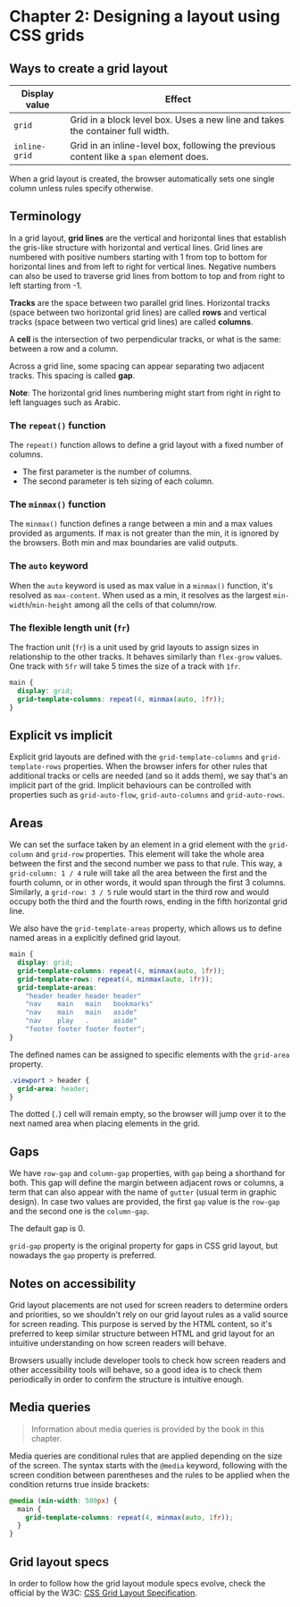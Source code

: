 # Chapter 2: Designing a layout using CSS grids

## Ways to create a grid layout

| Display value | Effect                                                                                  |
|---------------|-----------------------------------------------------------------------------------------|
| `grid`        | Grid in a block level box. Uses a new line and takes the container full width.          |
| `inline-grid` | Grid in an inline-level box, following the previous content like a `span` element does. |

When a grid layout is created, the browser automatically sets one single column unless rules specify otherwise.

## Terminology

In a grid layout, **grid lines** are the vertical and horizontal lines that establish the gris-like structure with
horizontal and vertical lines. Grid lines are numbered with positive numbers starting with 1 from top to bottom for
horizontal lines and from left to right for vertical lines. Negative numbers can also be used to traverse grid lines
from bottom to top and from right to left starting from -1.

**Tracks** are the space between two parallel grid lines. Horizontal tracks (space between two horizontal grid lines)
are called **rows** and vertical tracks (space between two vertical grid lines) are called **columns**.

A **cell** is the intersection of two perpendicular tracks, or what is the same: between a row and a column.

Across a grid line, some spacing can appear separating two adjacent tracks. This spacing is called **gap**.

**Note**: The horizontal grid lines numbering might start from right in right to left languages such as Arabic.

### The `repeat()` function

The `repeat()` function allows to define a grid layout with a fixed number of columns.

- The first parameter is the number of columns.
- The second parameter is teh sizing of each column.

### The `minmax()` function

The `minmax()` function defines a range between a min and a max values provided as arguments. If max is not greater than
the min, it is ignored by the browsers. Both min and max boundaries are valid outputs.

### The `auto` keyword

When the `auto` keyword is used as max value in a `minmax()` function, it's resolved as `max-content`. When used as a
min, it resolves as the largest `min-width`/`min-height` among all the cells of that column/row.

### The flexible length unit (`fr`)

The fraction unit (`fr`) is a unit used by grid layouts to assign sizes in relationship to the other tracks. It behaves
similarly than `flex-grow` values. One track with `5fr` will take 5 times the size of a track with `1fr`.

```css
main {
  display: grid;
  grid-template-columns: repeat(4, minmax(auto, 1fr));
}
```

## Explicit vs implicit

Explicit grid layouts are defined with the `grid-template-columns` and `grid-template-rows` properties. When the browser
infers for other rules that additional tracks or cells are needed (and so it adds them), we say that's an implicit part
of the grid. Implicit behaviours can be controlled with properties such as `grid-auto-flow`, `grid-auto-columns`
and `grid-auto-rows`.

## Areas

We can set the surface taken by an element in a grid element with the `grid-column` and `grid-row` properties. This
element will take the whole area between the first and the second number we pass to that rule. This way,
a `grid-column: 1 / 4` rule will take all the area between the first and the fourth column, or in other words, it would
span through the first 3 columns. Similarly, a `grid-row: 3 / 5` rule would start in the third row and would occupy both
the third and the fourth rows, ending in the fifth horizontal grid line.

We also have the `grid-template-areas` property, which allows us to define named areas in a explicitly defined grid
layout.

```css
main {
  display: grid;
  grid-template-columns: repeat(4, minmax(auto, 1fr));
  grid-template-rows: repeat(4, minmax(auto, 1fr));
  grid-template-areas:
    "header header header header"
    "nav    main   main   bookmarks"
    "nav    main   main   aside"
    "nav    play   .      aside"
    "footer footer footer footer";
}
```

The defined names can be assigned to specific elements with the `grid-area` property.

```css
.viewport > header {
  grid-area: header;
}
```

The dotted (`.`) cell will remain empty, so the browser will jump over it to the next named area when placing elements
in the grid.

## Gaps

We have `row-gap` and `column-gap` properties, with `gap` being a shorthand for both. This gap will define the margin
between adjacent rows or columns, a term that can also appear with the name of `gutter` (usual term in graphic design).
In case two values are provided, the first `gap` value is the `row-gap` and the second one is the `column-gap`.

The default gap is 0.

`grid-gap` property is the original property for gaps in CSS grid layout, but nowadays the `gap` property is preferred.

## Notes on accessibility

Grid layout placements are not used for screen readers to determine orders and priorities, so we shouldn't rely on our
grid layout rules as a valid source for screen reading. This purpose is served by the HTML content, so it's preferred to
keep similar structure between HTML and grid layout for an intuitive understanding on how screen readers will behave.

Browsers usually include developer tools to check how screen readers and other accessibility tools will behave, so a
good idea is to check them periodically in order to confirm the structure is intuitive enough.

## Media queries

> Information about media queries is provided by the book in this chapter.

Media queries are conditional rules that are applied depending on the size of the screen. The syntax starts with
the `@media` keyword, following with the screen condition between parentheses and the rules to be applied when the
condition returns true inside brackets:

```css
@media (min-width: 500px) {
  main {
    grid-template-columns: repeat(4, minmax(auto, 1fr));
  }
}
```

## Grid layout specs

In order to follow how the grid layout module specs evolve, check the official by the
W3C: [CSS Grid Layout Specification](https://www.w3.org/TR/css-grid/).
